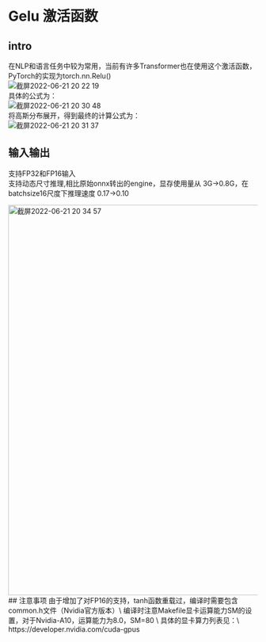 # Gelu 激活函数
## intro
在NLP和语言任务中较为常用，当前有许多Transformer也在使用这个激活函数，PyTorch的实现为torch.nn.Relu() \
![截屏2022-06-21 20 22 19](https://user-images.githubusercontent.com/71363087/174797916-dcfbe9bc-cd85-4340-aae1-f377d122bcbf.png) \
具体的公式为：\
![截屏2022-06-21 20 30 48](https://user-images.githubusercontent.com/71363087/174799458-b4ae9620-f500-4962-8dfa-0d5c0763e75a.png) \
将高斯分布展开，得到最终的计算公式为：\
![截屏2022-06-21 20 31 37](https://user-images.githubusercontent.com/71363087/174799615-2a7deccd-bef4-4f9a-8b03-30ee9a629fb4.png)
## 输入输出
支持FP32和FP16输入 \
支持动态尺寸推理,相比原始onnx转出的engine，显存使用量从 3G->0.8G，在batchsize16尺度下推理速度 0.17->0.10 

<img width="788" alt="截屏2022-06-21 20 34 57" src="https://user-images.githubusercontent.com/71363087/174800253-d7cbd852-c48d-4a59-96c1-c36c97d738f3.png">
## 注意事项
由于增加了对FP16的支持，tanh函数重载过，编译时需要包含common.h文件（Nvidia官方版本）\
编译时注意Makefile显卡运算能力SM的设置，对于Nvidia-A10，运算能力为8.0，SM=80 \
具体的显卡算力列表见：\
https://developer.nvidia.com/cuda-gpus
